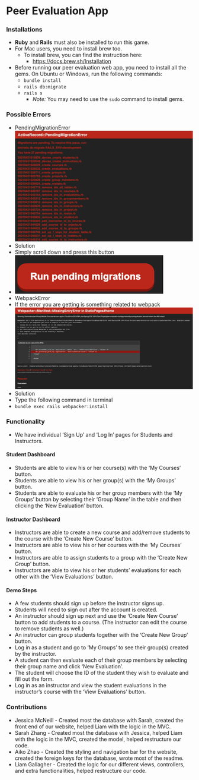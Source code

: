 # Peer Evaluation App

### Installations
* **Ruby** and **Rails** must also be installed to run this game.
* For Mac users, you need to install brew too.
  * To install brew, you can find the instruction here:
    * https://docs.brew.sh/Installation
* Before running our peer evaluation web app, you need to install all the gems. On Ubuntu or Windows, run the following commands:
  * ```bundle install``` 
  * ```rails db:migrate```
  * ```rails s```
    * _Note:_ You may need to use the ```sudo``` command to install gems.

### Possible Errors
* PendingMigrationError
![](app/assets/images/error.png)
 * Solution
  * Simply scroll down and press this button
  * ![](app/assets/images/solution.png)
* WebpackError
 * If the error you are getting is something related to webpack
 ![](app/assets/images/webpack_error.png)
 * Solution
  * Type the following command in terminal
  * ```bundle exec rails webpacker:install``` 

### Functionality
* We have individual ‘Sign Up’ and ‘Log In’ pages for Students and Instructors.

#### Student Dashboard
* Students are able to view his or her course(s) with the ‘My Courses’ button.
* Students are able to view his or her group(s) with the ‘My Groups’ button.
* Students are able to evaluate his or her group members with the ‘My Groups’ button by selecting their ‘Group Name’ in the table and then clicking the ‘New Evaluation’ button.


#### Instructor Dashboard
* Instructors are able to create a new course and add/remove students to the course with the ‘Create New Course’ button.
* Instructors are able to view his or her courses with the ‘My Courses’ button.
* Instructors are able to assign students to a group with the ‘Create New Group’ button.
* Instructors are able to view his or her students’ evaluations for each other with the ‘View Evaluations’ button.

#### Demo Steps
* A few students should sign up before the instructor signs up.
* Students will need to sign out after the account is created.
* An instructor should sign up next and use the ‘Create New Course’ button to add students to a course. (The instructor can edit the course to remove students as well.)
* An instructor can group students together with the ‘Create New Group’ button.
* Log in as a student and go to ‘My Groups’ to see their group(s) created by the instructor.
* A student can then evaluate each of their group members by selecting their group name and click ‘New Evaluation’.
* The student will choose the ID of the student they wish to evaluate and fill out the form.
* Log in as an instructor and view the student evaluations in the instructor’s course with the ‘View Evaluations’ button.



### Contributions
* Jessica McNeill - Created most the database with Sarah, created the front end of our website, helped Liam with the logic in the MVC. 
* Sarah Zhang - Created most the database with Jessica, helped Liam with the logic in the MVC, created the model, helped restructure our code.
* Aiko Zhao - Created the styling and navigation bar for the website, created the foreign keys for the database, wrote most of the readme.
* Liam Gallagher - Created the logic for our different views, controllers, and extra functionalities, helped restructure our code. 

